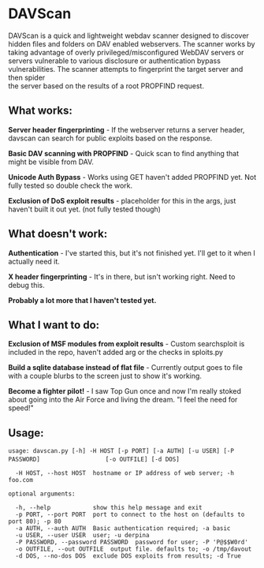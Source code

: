 # DAVScan 

DAVScan is a quick and lightweight webdav scanner designed to discover hidden files and folders on DAV enabled webservers.
The scanner works by taking advantage of overly privileged/misconfigured WebDAV servers or servers vulnerable to various 
disclosure or authentication bypass vulnerabilities. The scanner attempts to fingerprint the target server and then spider	
the server based on the results of a root PROPFIND request.

## What works:

**Server header fingerprinting** - If the webserver returns a server header, davscan can search for public exploits based on the response.

**Basic DAV scanning with PROPFIND** - Quick scan to find anything that might be visible from DAV.

**Unicode Auth Bypass** - Works using GET haven't added PROPFIND yet.  Not fully tested so double check the work.

**Exclusion of DoS exploit results** - placeholder for this in the args, just haven't built it out yet. (not fully tested though)

## What doesn't work:

**Authentication** - I've started this, but it's not finished yet.  I'll get to it when I actually need it.

**X header fingerprinting** - It's in there, but isn't working right.  Need to debug this.



**Probably a lot more that I haven't tested yet.**

## What I want to do:

**Exclusion of MSF modules from exploit results** - Custom searchsploit is included in the repo, haven't added arg or the checks in sploits.py

**Build a sqlite database instead of flat file** - Currently output goes to file with a couple blurbs to the screen just to show it's working.  

**Become a fighter pilot!** - I saw Top Gun once and now I'm really stoked about going into the Air Force and living the dream.  "I feel the need for speed!"

## Usage:

`usage: davscan.py [-h] -H HOST [-p PORT] [-a AUTH] [-u USER] [-P PASSWORD]`
`                  [-o OUTFILE] [-d DOS]`

`  -H HOST, --host HOST  hostname or IP address of web server; -h foo.com`  

`optional arguments:`

`  -h, --help            show this help message and exit`  
`  -p PORT, --port PORT  port to connect to the host on (defaults to port 80); -p 80`  
`  -a AUTH, --auth AUTH  Basic authentication required; -a basic`  
`  -u USER, --user USER  user; -u derpina`  
`  -P PASSWORD, --password PASSWORD  password for user; -P 'P@$$W0rd'`  
`  -o OUTFILE, --out OUTFILE  output file. defaults to; -o /tmp/davout`  
`  -d DOS, --no-dos DOS  exclude DOS exploits from results; -d True`  


